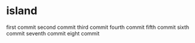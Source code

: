 # island
first commit
second commit
third commit
fourth commit
fifth commit
sixth commit
seventh commit
eight commit
